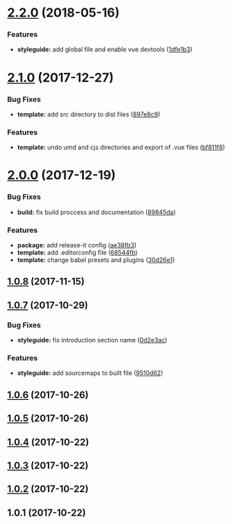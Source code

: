 <a name="2.2.0"></a>
# [2.2.0](https://github.com/InCuca/vue-standalone-component/compare/2.1.0...2.2.0) (2018-05-16)


### Features

* **styleguide:** add global file and enable vue devtools ([1dfe1b3](https://github.com/InCuca/vue-standalone-component/commit/1dfe1b3))



<a name="2.1.0"></a>
# [2.1.0](https://github.com/InCuca/vue-standalone-component/compare/2.0.0...2.1.0) (2017-12-27)


### Bug Fixes

* **template:** add src directory to dist files ([897e8c9](https://github.com/InCuca/vue-standalone-component/commit/897e8c9))


### Features

* **template:** undo umd and cjs directories and export of .vue files ([bf811f8](https://github.com/InCuca/vue-standalone-component/commit/bf811f8))



<a name="2.0.0"></a>
# [2.0.0](https://github.com/InCuca/vue-standalone-component/compare/1.0.8...2.0.0) (2017-12-19)


### Bug Fixes

* **build:** fix build proccess and documentation ([89845da](https://github.com/InCuca/vue-standalone-component/commit/89845da))


### Features

* **package:** add release-it config ([ae38fb3](https://github.com/InCuca/vue-standalone-component/commit/ae38fb3))
* **template:** add .editorconfig file ([68544fb](https://github.com/InCuca/vue-standalone-component/commit/68544fb))
* **template:** change babel presets and plugins ([30d26e1](https://github.com/InCuca/vue-standalone-component/commit/30d26e1))



<a name="1.0.8"></a>
## [1.0.8](https://github.com/InCuca/vue-standalone-component/compare/1.0.7...1.0.8) (2017-11-15)



<a name="1.0.7"></a>
## [1.0.7](https://github.com/InCuca/vue-standalone-component/compare/1.0.6...1.0.7) (2017-10-29)


### Bug Fixes

* **styleguide:** fix introduction section name ([0d2e3ac](https://github.com/InCuca/vue-standalone-component/commit/0d2e3ac))


### Features

* **styleguide:** add sourcemaps to built file ([9510d62](https://github.com/InCuca/vue-standalone-component/commit/9510d62))



<a name="1.0.6"></a>
## [1.0.6](https://github.com/InCuca/vue-standalone-component/compare/1.0.5...1.0.6) (2017-10-26)



<a name="1.0.5"></a>
## [1.0.5](https://github.com/InCuca/vue-standalone-component/compare/1.0.4...1.0.5) (2017-10-26)



<a name="1.0.4"></a>
## [1.0.4](https://github.com/InCuca/vue-standalone-component/compare/1.0.3...1.0.4) (2017-10-22)



<a name="1.0.3"></a>
## [1.0.3](https://github.com/InCuca/vue-standalone-component/compare/1.0.2...1.0.3) (2017-10-22)



<a name="1.0.2"></a>
## [1.0.2](https://github.com/InCuca/vue-standalone-component/compare/1.0.1...1.0.2) (2017-10-22)



<a name="1.0.1"></a>
## 1.0.1 (2017-10-22)



